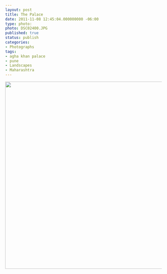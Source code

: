 ```yaml
---
layout: post
title: The Palace
date: 2011-11-08 12:45:04.000000000 -06:00
type: photo:
photo: DSC02400.JPG
published: true
status: publish
categories:
- Photographs
tags:
- agha khan palace
- pune
- Landscapes
- Maharashtra
---
```

<p><img src="{{ site.url }}/assets/images/DSC02400.JPG" alt="" width="800" height="600" /></p>
